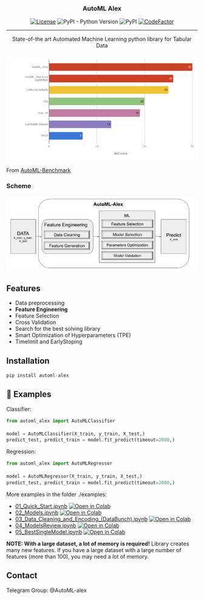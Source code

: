 

<h3 align="center">AutoML Alex</h3>

<div align="center">

[![License](https://img.shields.io/badge/license-MIT-blue.svg)](/LICENSE)
![PyPI - Python Version](https://img.shields.io/pypi/pyversions/automl-alex)
![PyPI](https://img.shields.io/pypi/v/automl-alex)
[![CodeFactor](https://www.codefactor.io/repository/github/alex-lekov/automl_alex/badge)](https://www.codefactor.io/repository/github/alex-lekov/automl_alex)

</div>

---

<p align="center"> State-of-the art Automated Machine Learning python library for Tabular Data</p>

<img width=800 src="https://github.com/Alex-Lekov/AutoML-Benchmark/blob/master/img/AUC_place_v2.png" alt="bench">


From [AutoML-Benchmark](https://github.com/Alex-Lekov/AutoML-Benchmark/) 

### Scheme
<img width=800 src="https://github.com/Alex-Lekov/AutoML_Alex/blob/develop/examples/img/shema.png" alt="scheme">


## Features

- Data preprocessing
- **Feature Engineering**
- Feature Selection
- Cross Validation
- Search for the best solving library 
- Smart Optimization of Hyperparameters (TPE)
- Timelimit and EarlyStoping


## Installation

```python
pip install automl-alex
```


## 🚀 Examples

Classifier:
```python
from automl_alex import AutoMLClassifier

model = AutoMLClassifier(X_train, y_train, X_test,)
predict_test, predict_train = model.fit_predict(timeout=2000,)
```

Regression:
```python
from automl_alex import AutoMLRegressor

model = AutoMLRegressor(X_train, y_train, X_test,)
predict_test, predict_train = model.fit_predict(timeout=2000,)
```

More examples in the folder ./examples:

- [01_Quick_Start.ipynb](https://github.com/Alex-Lekov/AutoML_Alex/blob/master/examples/01_Quick_Start.ipynb)  [![Open in Colab](https://colab.research.google.com/assets/colab-badge.svg)](http://colab.research.google.com/github/Alex-Lekov/AutoML_Alex/blob/master/examples/01_Quick_Start.ipynb)
- [02_Models.ipynb](https://github.com/Alex-Lekov/AutoML_Alex/blob/master/examples/02_Models.ipynb)  [![Open in Colab](https://colab.research.google.com/assets/colab-badge.svg)](http://colab.research.google.com/github/Alex-Lekov/AutoML_Alex/blob/master/examples/02_Models.ipynb)
- [03_Data_Cleaning_and_Encoding_(DataBunch).ipynb](https://github.com/Alex-Lekov/AutoML_Alex/blob/master/examples/03_Data_Cleaning_and_Encoding_(DataBunch).ipynb)  [![Open in Colab](https://colab.research.google.com/assets/colab-badge.svg)](http://colab.research.google.com/github/Alex-Lekov/AutoML_Alex/blob/master/examples/03_Data_Cleaning_and_Encoding_(DataBunch).ipynb)
- [04_ModelsReview.ipynb](https://github.com/Alex-Lekov/AutoML_Alex/blob/master/examples/04_ModelsReview.ipynb)  [![Open in Colab](https://colab.research.google.com/assets/colab-badge.svg)](http://colab.research.google.com/github/Alex-Lekov/AutoML_Alex/blob/master/examples/04_ModelsReview.ipynb)
- [05_BestSingleModel.ipynb](https://github.com/Alex-Lekov/AutoML_Alex/blob/master/examples/05_BestSingleModel.ipynb)  [![Open in Colab](https://colab.research.google.com/assets/colab-badge.svg)](http://colab.research.google.com/github/Alex-Lekov/AutoML_Alex/blob/master/examples/05_BestSingleModel.ipynb)


**NOTE: With a large dataset, a lot of memory is required!** 
Library creates many new features. If you have a large dataset with a large number of features (more than 100), you may need a lot of memory.

## Contact

Telegram Group: @AutoML-alex

